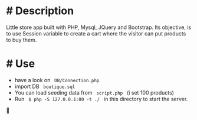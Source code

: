 # \# Description
 Little store app built with PHP, Mysql, JQuery and Bootstrap.
 Its objective, is to use Session variable to create a cart where the visitor can put products to buy them.
 
# \# Use
 - have a look on <code> DB/Connection.php </code> 
 - import DB <code> boutique.sql </code> 
 - You can load seeding data from <code> script.php </code> (i set 100 products)
 - Run <code> $ php -S 127.0.0.1:80 -t ./ </code> in this directory to start the server.

🍕
